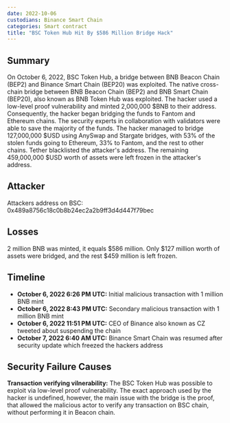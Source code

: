 ```yaml
---
date: 2022-10-06
custodians: Binance Smart Chain
categories: Smart contract
title: "BSC Token Hub Hit By $586 Million Bridge Hack"
---
```


## Summary

On October 6, 2022, BSC Token Hub, a bridge between BNB Beacon Chain (BEP2) and Binance Smart Chain (BEP20) was exploited. The native cross-chain bridge between BNB Beacon Chain (BEP2) and BNB Smart Chain (BEP20), also known as BNB Token Hub was exploited. The hacker used a low-level proof vulnerability and minted 2,000,000 $BNB to their address. Consequently, the hacker began bridging the funds to Fantom and Ethereum chains. The security experts in collaboration with validators were able to save the majority of the funds. The hacker managed to bridge 127,000,000 $USD using AnySwap and Stargate bridges, with 53% of the stolen funds going to Ethereum, 33% to Fantom, and the rest to other chains. Tether blacklisted the attacker's address. The remaining 459,000,000 $USD worth of assets were left frozen in the attacker's address. 

## Attacker

Attackers address on BSC: 0x489a8756c18c0b8b24ec2a2b9ff3d4d447f79bec

## Losses

2 million BNB was minted, it equals $586 million. Only $127 million worth of assets were bridged, and the rest $459 million is left frozen. 

## Timeline

- **October 6, 2022 6:26 PM UTC:** Initial malicious transaction with 1 million BNB mint
- **October 6, 2022 8:43 PM UTC:** Secondary malicious transaction with 1 million BNB mint
- **October 6, 2022 11:51 PM UTC:** CEO of Binance also known as CZ tweeted about suspending the chain
- **October 7, 2022 6:40 AM UTC:** Binance Smart Chain was resumed after security update which freezed the hackers address

## Security Failure Causes

**Transaction verifying vilnerability:** The BSC Token Hub was possible to exploit via low-level proof vulnerability. The exact approach used by the hacker is undefined, however, the main issue with the bridge is the proof, that allowed the malicious actor to verify any transaction on BSC chain, without performing it in Beacon chain.